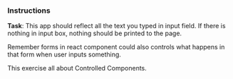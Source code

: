 ### Instructions

**Task**: This app should reflect all the text you typed in input field. If there is nothing in input box, nothing should be printed to the page.

Remember forms in react component could also controls what happens in that form when user inputs something.

This exercise all about Controlled Components.

